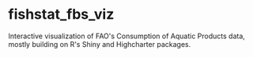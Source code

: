 # fishstat_fbs_viz
Interactive visualization of FAO's Consumption of Aquatic Products data, mostly building on R's Shiny and Highcharter packages.
